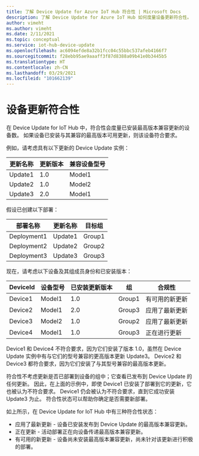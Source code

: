 ```yaml
---
title: 了解 Device Update for Azure IoT Hub 符合性 | Microsoft Docs
description: 了解 Device Update for Azure IoT Hub 如何度量设备更新符合性。
author: vimeht
ms.author: vimeht
ms.date: 2/11/2021
ms.topic: conceptual
ms.service: iot-hub-device-update
ms.openlocfilehash: ac6094efde8a32b1fcc04c55bbc537afeb4166f7
ms.sourcegitcommit: f28ebb95ae9aaaff3f87d8388a09b41e0b3445b5
ms.translationtype: HT
ms.contentlocale: zh-CN
ms.lasthandoff: 03/29/2021
ms.locfileid: "101662139"
---
```

# <a name="device-update-compliance"></a>设备更新符合性

在 Device Update for IoT Hub 中，符合性会度量已安装最高版本兼容更新的设备数。 如果设备已安装与其兼容的最高版本可用更新，则该设备符合要求。 

例如，请考虑具有以下更新的 Device Update 实例：

|更新名称|更新版本|兼容设备型号|
|-----------|--------------|-----------------------|
|Update1    |1.0    |Model1|
|Update2    |1.0    |Model2|
|Update3    |2.0    |Model1|

假设已创建以下部署：

|部署名称    |更新名称    |目标组|
|-----------|--------------|-------------------|
|Deployment1    |Update1    |Group1|
|Deployment2    |Update2    |Group2|
|Deployment3    |Update3    |Group3|

现在，请考虑以下设备及其组成员身份和已安装版本：

|DeviceId   |设备型号   |已安装更新版本|组 |合规性|
|-----------|--------------|-----------------------|-----|---------|
|Device1    |Model1 |1.0    |Group1 |有可用的新更新</span>|
|Device2    |Model1 |2.0    |Group3 |应用了最新更新|
|Device3    |Model2 |1.0    |Group2 |应用了最新更新|
|Device4    |Model1 |1.0    |Group3 |正在进行更新|

Device1 和 Device4 不符合要求，因为它们安装了版本 1.0，虽然在 Device Update 实例中有与它们的型号兼容的更高版本更新 Update3。 Device2 和 Device3 都符合要求，因为它们安装了与其型号兼容的最高版本更新。

符合性不考虑更新是否已部署到设备的组中；它查看已发布到 Device Update 的任何更新。 因此，在上面的示例中，即使 Device1 已安装了部署到它的更新，它也被认为不符合要求。 Device1 仍会被认为不符合要求，直到它成功安装 Update3 为止。 符合性状态可以帮助你确定是否需要新部署。 

如上所示，在 Device Update for IoT Hub 中有三种符合性状态：

*   应用了最新更新 - 设备已安装发布到 Device Update 的最高版本兼容更新。
*   正在更新 - 活动部署正在向设备传递最高版本兼容更新。
*   有可用的新更新 - 设备尚未安装最高版本兼容更新，尚未针对该更新进行积极的部署。
